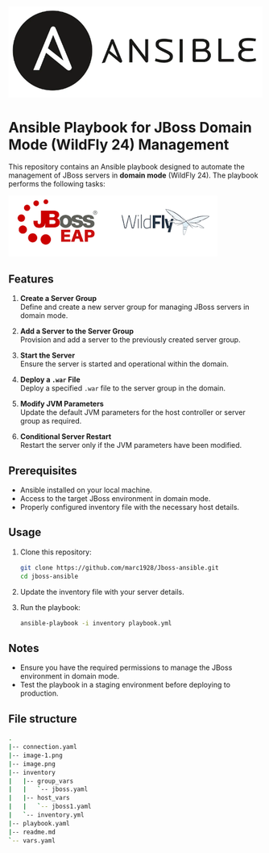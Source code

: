 ![alt text](image.png)

# Ansible Playbook for JBoss Domain Mode (WildFly 24) Management

This repository contains an Ansible playbook designed to automate the management of JBoss servers in **domain mode** (WildFly 24). The playbook performs the following tasks:

![alt text](image-1.png)

## Features

1. **Create a Server Group**  
    Define and create a new server group for managing JBoss servers in domain mode.

2. **Add a Server to the Server Group**  
    Provision and add a server to the previously created server group.

3. **Start the Server**  
    Ensure the server is started and operational within the domain.

4. **Deploy a `.war` File**  
    Deploy a specified `.war` file to the server group in the domain.

5. **Modify JVM Parameters**  
    Update the default JVM parameters for the host controller or server group as required.

6. **Conditional Server Restart**  
    Restart the server only if the JVM parameters have been modified.

## Prerequisites

- Ansible installed on your local machine.
- Access to the target JBoss environment in domain mode.
- Properly configured inventory file with the necessary host details.

## Usage

1. Clone this repository:
    ```bash
    git clone https://github.com/marc1928/Jboss-ansible.git
    cd jboss-ansible
    ```

2. Update the inventory file with your server details.

3. Run the playbook:
    ```bash
    ansible-playbook -i inventory playbook.yml
    ```

## Notes

- Ensure you have the required permissions to manage the JBoss environment in domain mode.
- Test the playbook in a staging environment before deploying to production.


## File structure
```bash
.
|-- connection.yaml
|-- image-1.png
|-- image.png
|-- inventory
|   |-- group_vars
|   |   `-- jboss.yaml
|   |-- host_vars
|   |   `-- jboss1.yaml
|   `-- inventory.yml
|-- playbook.yaml
|-- readme.md
`-- vars.yaml
```